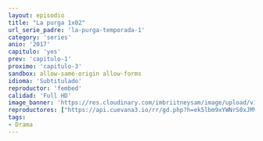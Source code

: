 ```yaml
---
layout: episodio
title: "La purga 1x02"
url_serie_padre: 'la-purga-temporada-1'
category: 'series'
anio: '2017'
capitulo: 'yes'
prev: 'capitulo-1'
proximo: 'capitulo-3'
sandbox: allow-same-origin allow-forms
idioma: 'Subtitulado'
reproductor: 'fembed'
calidad: 'Full HD'
image_banner: 'https://res.cloudinary.com/imbriitneysam/image/upload/v1546545022/reason1-banner-min.jpg'
reproductores: ["https://api.cuevana3.io/rr/gd.php?h=ek5lbm9xYWNrS0xJMVp5b21KREk0dFBLbjVkaHhkRGdrOG1jbnBpUnhhS1YySlNsZkpuRjJNcThkNEZwMXRuaHQ1Vm1obmZVbHN2RDA2Q0twdE8xN05xU3FadVkyUT09"]
tags:
- Drama
---
```











